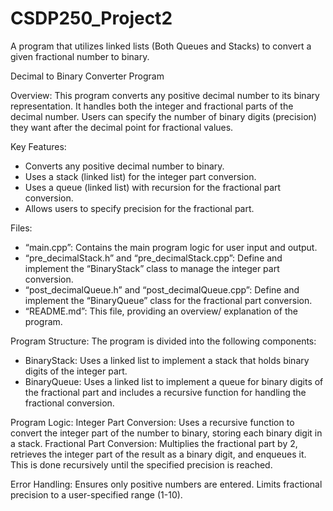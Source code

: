 # CSDP250_Project2
A program that utilizes linked lists (Both Queues and Stacks) to convert a given fractional number to binary.

Decimal to Binary Converter Program 

Overview:
This program converts any positive decimal number to its binary representation. It handles both 
the integer and fractional parts of the decimal number. Users can specify the number of binary 
digits (precision) they want after the decimal point for fractional values. 


Key Features:
 - Converts any positive decimal number to binary.
 - Uses a stack (linked list) for the integer part conversion.
 - Uses a queue (linked list) with recursion for the fractional part conversion.
 - Allows users to specify precision for the fractional part. 


Files:
 - “main.cpp”: Contains the main program logic for user input and output.
 - “pre_decimalStack.h” and “pre_decimalStack.cpp”: Define and implement the “BinaryStack” class to manage the integer part conversion.
 - “post_decimalQueue.h” and “post_decimalQueue.cpp”: Define and implement the “BinaryQueue” class for the fractional part conversion.
 - “README.md”: This file, providing an overview/ explanation of the program. 


Program Structure:
The program is divided into the following components:
 - BinaryStack: Uses a linked list to implement a stack that holds binary digits of the integer part.
 - BinaryQueue: Uses a linked list to implement a queue for binary digits of the fractional part and includes a recursive function for handling the fractional conversion. 


Program Logic:
Integer Part Conversion: Uses a recursive function to convert the integer part of the number to binary, storing each binary digit in a stack. 
Fractional Part Conversion: Multiplies the fractional part by 2, retrieves the integer part of the result as a binary digit, and enqueues it. This is done recursively until the specified precision is reached. 


Error Handling:
Ensures only positive numbers are entered. 
Limits fractional precision to a user-specified range (1-10).
